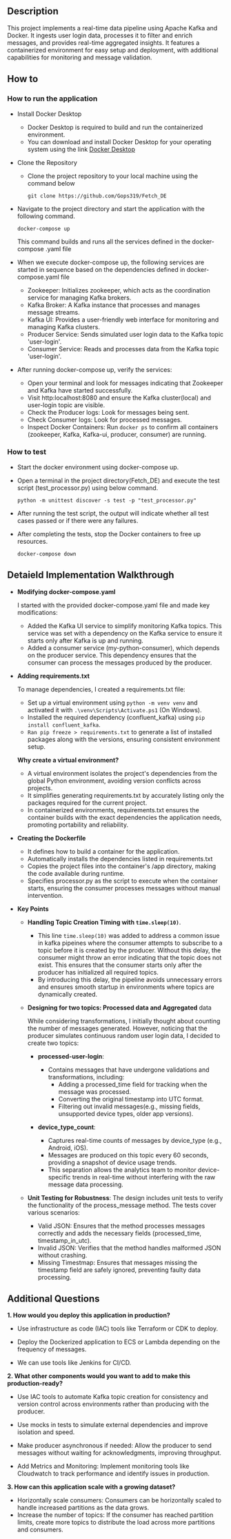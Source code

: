 ## **Description**

This project implements a real-time data pipeline using Apache Kafka and Docker. It ingests user login data, processes it to filter and enrich messages, and provides real-time aggregated insights. It features a containerized environment for easy setup and deployment, with additional capabilities for monitoring and message validation. 


## **How to**

### **How to run the application**

- Install Docker Desktop    
    - Docker Desktop is required to build and run the containerized environment.
    - You can download and install Docker Desktop for your operating system using the link [Docker Desktop](https://www.docker.com/products/docker-desktop/)

- Clone the Repository
    - Clone the project repository to your local machine using the command below

         `git clone https://github.com/Gops319/Fetch_DE`

- Navigate to the project directory and start the application with the following command.

    `docker-compose up`

    This command builds and runs all the services defined in the docker-compose .yaml file

- When we execute docker-compose up, the following services are started in sequence based on the dependencies defined in docker-compose.yaml file

    - Zookeeper: Initializes zookeeper, which acts as the coordination service for managing Kafka brokers.
    - Kafka Broker: A Kafka instance that processes and manages message streams. 
    - Kafka UI: Provides a user-friendly web interface for monitoring and managing Kafka clusters.
    - Producer Service: Sends simulated user login data to the Kafka topic 'user-login'.
    - Consumer Service: Reads and processes data from the Kafka topic 'user-login'.

- After running docker-compose up, verify the services:
    - Open your terminal and look for messages indicating that  Zookeeper and Kafka have started successfully.
    - Visit http:localhost:8080 and ensure the Kafka cluster(local) and user-login topic are visible.
    - Check the Producer logs: Look for messages being sent.
    - Check Consumer logs: Look for processed messages.
    - Inspect Docker Containers: Run `docker ps` to confirm all containers (zookeeper, Kafka, Kafka-ui, producer, consumer) are running.


### **How to test**

- Start the docker environment using docker-compose up.
- Open a terminal in the project directory(Fetch_DE) and execute the test script (test_processor.py) using below command.

    `python -m unittest discover -s test -p "test_processor.py"`
- After running the test script, the output will indicate whether all test cases passed or if there were any failures.
- After completing the tests, stop the Docker containers to free up resources.

    `docker-compose down`

## **Detaield Implementation Walkthrough**

- **Modifying docker-compose.yaml**

    I started with the provided docker-compose.yaml file and made key modifications:
    - Added the Kafka UI service to simplify monitoring Kafka topics. This service was set with a dependency on the Kafka service to ensure it starts only after Kafka is up and running.
    - Added a consumer service (my-python-consumer), which depends on the producer service. This dependency ensures that the consumer can process the messages produced by the producer.

- **Adding requirements.txt**
    
    To manage dependencies, I created a requirements.txt file:
    - Set up a virtual environment using `python -m venv venv` and activated it with `.\venv\Scripts\Activate.ps1` (On Windows).
    - Installed the required dependency (confluent_kafka) using `pip install confluent_kafka`.
    - `Ran pip freeze > requirements.txt` to generate a list of installed packages along with the versions, ensuring consistent environment setup.

    **Why create a virtual environment?**
    - A virtual environment isolates the project's dependencies from the global Python environment, avoiding version conflicts across projects.
    - It simplifies generating requirements.txt by accurately listing only the packages required for the current project.
    - In containerized environments, requirements.txt ensures the container builds with the exact dependencies the application needs, promoting portability and reliability.

- **Creating the Dockerfile**

    - It defines how to build a container for the application.
    - Automatically installs the dependencies listed in requirements.txt
    - Copies the project files into the container's /app directory, making the code available during runtime.
    - Specifies processor.py as the script to execute when the container starts, ensuring the consumer processes messages without manual intervention.


- **Key Points**

    - **Handling Topic Creation Timing with `time.sleep(10)`**.
        - This line `time.sleep(10)` was added to address a common issue in kafka pipeines where the consumer attempts to subscribe to a topic before it is created by the producer. Without this delay, the consumer might throw an error indicating that the topic does not exist. This ensures that the consumer starts only after the producer has initialized all required topics.
        - By introducing this delay, the pipeline avoids unnecessary errors and ensures smooth startup in environments where topics are dynamically created.

    - **Designing for two topics: Processed data and Aggregated** data

        While considering transformations, I initially thought about counting the number of messages generated. However, noticing that the producer simulates continuous random user login data, I decided to create two topics:

        - **processed-user-login**:
            - Contains messages that have undergone validations and transformations, including:
                - Adding a processed_time field for tracking when the message was processed.
                - Converting the original timestamp into UTC format.
                - Filtering out invalid messages(e.g., missing fields, unsupported device types, older app versions).
        
        - **device_type_count**:
            - Captures real-time counts of messages by device_type (e.g., Android, iOS).
            - Messages are produced on this topic every 60 seconds, providing a snapshot of device usage trends.
            - This separation allows the analytics team to monitor device-specific trends in real-time without interfering with the raw message data processing.

    - **Unit Testing for Robustness**:
        The design includes unit tests to verify the functionality of the process_message method. The tests cover various scenarios:
        - Valid JSON: Ensures that the method processes messages correctly and adds the necessary fields (processed_time, timestamp_in_utc).
        - Invalid JSON: Verifies that the method handles malformed JSON without crashing.
        - Missing Timestmap: Ensures that messages missing the timestamp field are safely ignored, preventing faulty data processing.

## **Additional Questions**

**1. How would you deploy this application in production?**

- Use infrastructure as code (IAC) tools like Terraform or CDK to deploy.

- Deploy the Dockerized application to ECS or Lambda depending on the frequency of messages.

- We can use tools like Jenkins for CI/CD.


**2. What other components would you want to add to make this production-ready?**

- Use IAC tools to automate Kafka topic creation for consistency and version control across environments rather than producing with the producer.

- Use mocks in tests to simulate external dependencies and improve isolation and speed.

- Make producer asynchronous if needed: Allow the producer to send messages without waiting for acknowledgments, improving throughput.

- Add Metrics and Monitoring: Implement monitoring tools like Cloudwatch to track performance and identify issues in production.


**3. How can this application scale with a growing dataset?**

- Horizontally scale consumers: Consumers can be horizontally scaled to handle increased partitions as the data grows.
- Increase the number of topics: If the consumer has reached partition limits, create more topics to distribute the load across more partitions and consumers.


